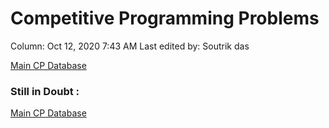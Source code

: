 # Competitive Programming Problems

Column: Oct 12, 2020 7:43 AM
Last edited by: Soutrik das

[Main CP Database](Competitive%20Programming%20Problems%200f1f69d1e31045769f6f4e46f5ce06b0/Main%20CP%20Database%2026278a5f5a474e17b83a4967a89acdb4.csv)

### Still in Doubt :

[Main CP Database](Competitive%20Programming%20Problems%200f1f69d1e31045769f6f4e46f5ce06b0/Main%20CP%20Database%200119749bf2c24339963f09de7a6a7801.csv)